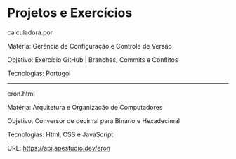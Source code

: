 # Projetos e Exercícios
calculadora.por 

Matéria:  Gerência de Configuração e Controle de Versão

Objetivo: Exercício GitHub | Branches, Commits e Conflitos

Tecnologias: Portugol


---
eron.html 

Matéria: Arquitetura e Organização de Computadores

Objetivo: Conversor de decimal para Binario e Hexadecimal

Tecnologias: Html, CSS e JavaScript

URL: https://api.apestudio.dev/eron